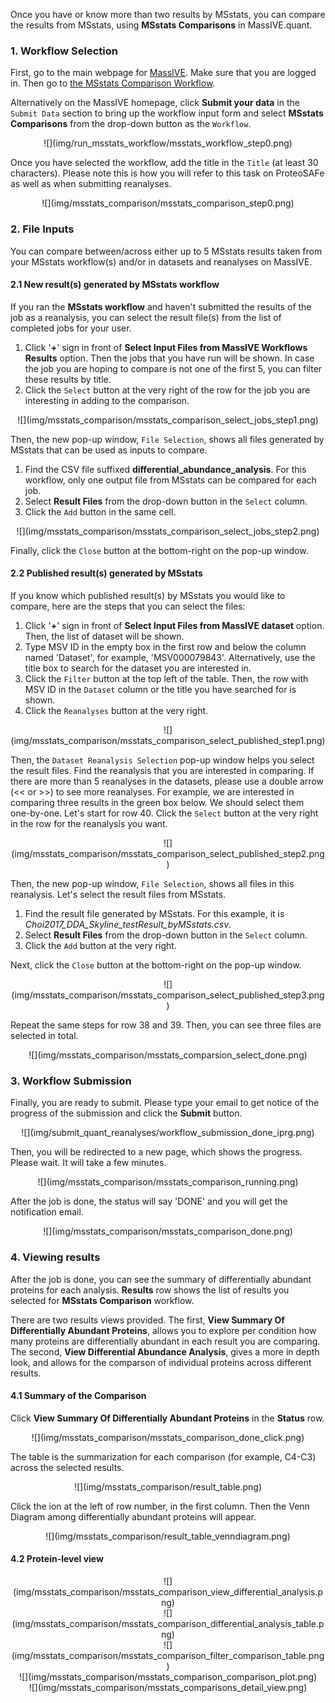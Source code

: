 
Once you have or know more than two results by MSstats, you can compare the results from MSstats, using **MSstats Comparisons** in MassIVE.quant.


### 1. Workflow Selection

First, go to the main webpage for [MassIVE](https://massive.ucsd.edu/ProteoSAFe/static/massive.jsp). Make sure that you are logged in.  Then go to [the MSstats Comparison Workflow](https://massive.ucsd.edu/ProteoSAFe/index.jsp?params=%7B%22workflow%22%3A%20%22MSSTATS_COMPARISONS%22%7D).

Alternatively on the MassIVE homepage, click **Submit your data** in the `Submit Data` section to bring up the workflow input form and select **MSstats Comparisons** from the drop-down button as the `Workflow`.

<center>
![](img/run_msstats_workflow/msstats_workflow_step0.png)
</center>

Once you have selected the workflow, add the title in the `Title` (at least 30 characters).  Please note this is how you will refer to this task on ProteoSAFe as well as when submitting reanalyses.

<center>
![](img/msstats_comparison/msstats_comparison_step0.png)
</center>

### 2. File Inputs

You can compare between/across either up to 5 MSstats results taken from your MSstats workflow(s) and/or in datasets and reanalyses on MassIVE.


#### 2.1 New result(s) generated by MSstats workflow

If you ran the **MSstats workflow** and haven't submitted the results of the job as a reanalysis, you can select the result file(s) from the list of completed jobs for your user.

1. Click '**+**' sign in front of **Select Input Files from MassIVE Workflows Results** option. Then the jobs that you have run will be shown. In case the job you are hoping to compare is not one of the first 5, you can filter these results by title.  
2. Click the `Select` button at the very right of the row for the job you are interesting in adding to the comparison.

<center>
![](img/msstats_comparison/msstats_comparison_select_jobs_step1.png)
</center>

Then, the new pop-up window, `File Selection`, shows all files generated by MSstats that can be used as inputs to compare.

1. Find the CSV file suffixed **differential_abundance_analysis**. For this workflow, only one output file from MSstats can be compared for each job.
2. Select **Result Files** from the drop-down button in the `Select` column.
3. Click the `Add` button in the same cell.

<center>
![](img/msstats_comparison/msstats_comparison_select_jobs_step2.png)
</center>

Finally, click the `Close` button at the bottom-right on the pop-up window. 


#### 2.2 Published result(s) generated by MSstats

If you know which published result(s) by MSstats you would like to compare, here are the steps that you can select the files:

1. Click '**+**' sign in front of **Select Input Files from MassIVE dataset** option. Then, the list of dataset will be shown.
2. Type MSV ID in the empty box in the first row and below the column named 'Dataset', for example, 'MSV000079843'.  Alternatively, use the title box to search for the dataset you are interested in.
3. Click the `Filter` button at the top left of the table. Then, the row with MSV ID in the `Dataset` column or the title you have searched for is shown.
4. Click the `Reanalyses` button at the very right.

<center>
![](img/msstats_comparison/msstats_comparison_select_published_step1.png)
</center>

Then, the `Dataset Reanalysis Selection` pop-up window helps you select the result files. Find the reanalysis that you are interested in comparing. If there are more than 5 reanalyses in the datasets, please use a double arrow (<< or >>) to see more reanalyses. For example, we are interested in comparing three results in the green box below. We should select them one-by-one. Let's start for row 40. Click the `Select` button at the very right in the row for the reanalysis you want.

<center>
![](img/msstats_comparison/msstats_comparison_select_published_step2.png)
</center>

Then, the new pop-up window, `File Selection`, shows all files in this reanalysis. Let's select the result files from MSstats.

1. Find the result file generated by MSstats. For this example, it is _Choi2017_DDA_Skyline_testResult_byMSstats.csv_. 
2. Select **Result Files** from the drop-down button in the `Select` column.
3. Click the `Add` button at the very right.

Next, click the `Close` button at the bottom-right on the pop-up window. 

<center>
![](img/msstats_comparison/msstats_comparison_select_published_step3.png)
</center>

Repeat the same steps for row 38 and 39. Then, you can see three files are selected in total.
<center>
![](img/msstats_comparison/msstats_comparsion_select_done.png)
</center>


### 3. Workflow Submission

Finally, you are ready to submit. Please type your email to get notice of the progress of the submission and click the **Submit** button.

<center>
![](img/submit_quant_reanalyses/workflow_submission_done_iprg.png)
</center>


Then, you will be redirected to a new page, which shows the progress. Please wait. It will take a few minutes. 

<center>
![](img/msstats_comparison/msstats_comparison_running.png)
</center>

After the job is done, the status will say 'DONE' and you will get the notification email.

<center>
![](img/msstats_comparison/msstats_comparison_done.png)
</center>


### 4. Viewing results

After the job is done, you can see the summary of differentially abundant proteins for each analysis.
**Results** row shows the list of results you selected for **MSstats Comparison** workflow.

There are two results views provided. The first, **View Summary Of Differentially Abundant Proteins**, allows you to explore per condition how many proteins are differentially abundant in each result you are comparing.  The second, **View Differential Abundance Analysis**, gives a more in depth look, and allows for the comparson of individual proteins across different results.

#### 4.1 Summary of the Comparison

Click **View Summary Of Differentially Abundant Proteins** in the **Status** row.

<center>
![](img/msstats_comparison/msstats_comparison_done_click.png)
</center>

The table is the summarization for each comparison (for example, C4-C3) across the selected results.

<center>
![](img/msstats_comparison/result_table.png)
</center>

Click the ion at the left of row number, in the first column. Then the Venn Diagram among differentially abundant proteins will appear.

<center>
![](img/msstats_comparison/result_table_venndiagram.png)
</center>

#### 4.2 Protein-level view

<center>
![](img/msstats_comparison/msstats_comparison_view_differential_analysis.png)
</center>

<center>
![](img/msstats_comparison/msstats_comparison_differential_analysis_table.png)
</center>

<center>
![](img/msstats_comparison/msstats_comparison_filter_comparison_table.png)
</center>

<center>
![](img/msstats_comparison/msstats_comparison_comparison_plot.png)
</center>


<center>
![](img/msstats_comparison/msstats_comparisons_detail_view.png)
</center>
